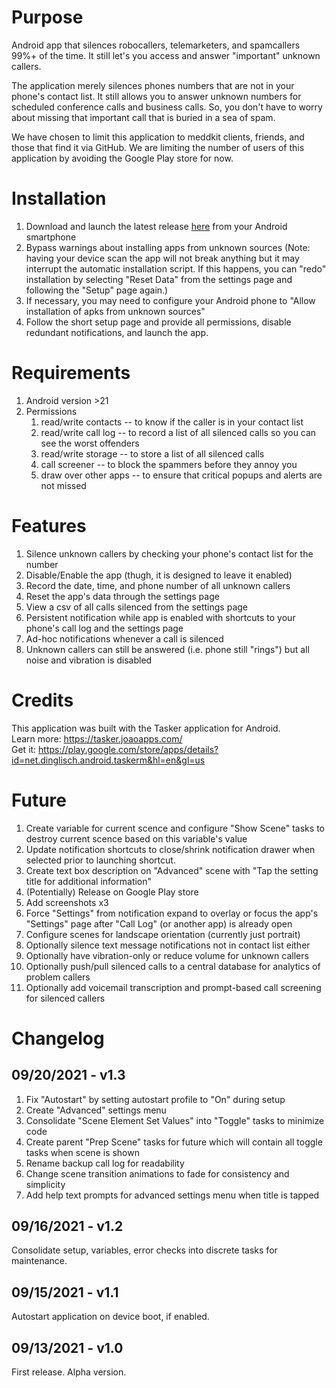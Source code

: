 # Purpose
Android app that silences robocallers, telemarketers, and spamcallers 99%+ of the time. It still let's you access and answer "important" unknown callers.

The application merely silences phones numbers that are not in your phone's contact list. It still allows you to answer unknown numbers for scheduled conference calls and business calls. So, you don't have to worry about missing that important call that is buried in a sea of spam.

We have chosen to limit this application to meddkit clients, friends, and those that find it via GitHub. We are limiting the number of users of this application by avoiding the Google Play store for now.
# Installation
1. Download and launch the latest release [here](https://github.com/jmtornetta/quietUnknownCallers/releases/latest) from your Android smartphone
2. Bypass warnings about installing apps from unknown sources (Note: having your device scan the app will not break anything but it may interrupt the automatic installation script. If this happens, you can "redo" installation by selecting "Reset Data" from the settings page and following the "Setup" page again.)
4. If necessary, you may need to configure your Android phone to "Allow installation of apks from unknown sources"
3. Follow the short setup page and provide all permissions, disable redundant notifications, and launch the app.
# Requirements
1. Android version >21
2. Permissions
    1. read/write contacts -- to know if the caller is in your contact list
    2. read/write call log -- to record a list of all silenced calls so you can see the worst offenders
    3. read/write storage -- to store a list of all silenced calls
    4. call screener -- to block the spammers before they annoy you
    5. draw over other apps -- to ensure that critical popups and alerts are not missed
# Features
1. Silence unknown callers by checking your phone's contact list for the number
2. Disable/Enable the app (thugh, it is designed to leave it enabled)
3. Record the date, time, and phone number of all unknown callers
4. Reset the app's data through the settings page
5. View a csv of all calls silenced from the settings page
6. Persistent notification while app is enabled with shortcuts to your phone's call log and the settings page
7. Ad-hoc notifications whenever a call is silenced
8. Unknown callers can still be answered (i.e. phone still "rings") but all noise and vibration is disabled
# Credits
This application was built with the Tasker application for Android.  
Learn more: https://tasker.joaoapps.com/  
Get it: https://play.google.com/store/apps/details?id=net.dinglisch.android.taskerm&hl=en&gl=us  
# Future
1. Create variable for current scence and configure "Show Scene" tasks to destroy current scence based on this variable's value  
2. Update notification shortcuts to close/shrink notification drawer when selected prior to launching shortcut.  
2. Create text box description on "Advanced" scene with "Tap the setting title for additional information"  
3. (Potentially) Release on Google Play store 
4. Add screenshots x3
5. Force "Settings" from notification expand to overlay or focus the app's "Settings" page after "Call Log" (or another app) is already open
6. Configure scenes for landscape orientation (currently just portrait)
7. Optionally silence text message notifications not in contact list either
8. Optionally have vibration-only or reduce volume for unknown callers 
9. Optionally push/pull silenced calls to a central database for analytics of problem callers
10. Optionally add voicemail transcription and prompt-based call screening for silenced callers
# Changelog
## 09/20/2021 - v1.3
1. Fix "Autostart" by setting autostart profile to "On" during setup  
2. Create "Advanced" settings menu  
3. Consolidate "Scene Element Set Values" into "Toggle" tasks to minimize code  
4. Create parent "Prep Scene" tasks for future which will contain all toggle tasks when scene is shown  
5. Rename backup call log for readability  
6. Change scene transition animations to fade for consistency and simplicity  
7. Add help text prompts for advanced settings menu when title is tapped  
## 09/16/2021 - v1.2
Consolidate setup, variables, error checks into discrete tasks for maintenance.  
## 09/15/2021 - v1.1
Autostart application on device boot, if enabled.  
## 09/13/2021 - v1.0
First release. Alpha version.

